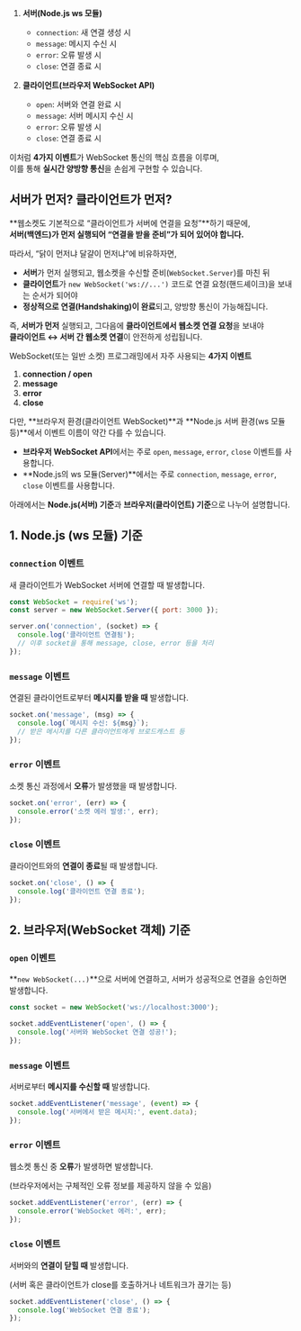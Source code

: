 1. **서버(Node.js ws 모듈)**

   - `connection`: 새 연결 생성 시
   - `message`: 메시지 수신 시
   - `error`: 오류 발생 시
   - `close`: 연결 종료 시

2. **클라이언트(브라우저 WebSocket API)**

   - `open`: 서버와 연결 완료 시
   - `message`: 서버 메시지 수신 시
   - `error`: 오류 발생 시
   - `close`: 연결 종료 시

이처럼 **4가지 이벤트**가 WebSocket 통신의 핵심 흐름을 이루며,  
이를 통해 **실시간 양방향 통신**을 손쉽게 구현할 수 있습니다.

## 서버가 먼저? 클라이언트가 먼저?

**웹소켓도 기본적으로 “클라이언트가 서버에 연결을 요청”**하기 때문에,  
**서버(백엔드)가 먼저 실행되어 “연결을 받을 준비”가 되어 있어야 합니다.**

따라서, “닭이 먼저냐 달걀이 먼저냐”에 비유하자면,

- **서버**가 먼저 실행되고, 웹소켓을 수신할 준비(`WebSocket.Server`)를 마친 뒤
- **클라이언트**가 `new WebSocket('ws://...')` 코드로 연결 요청(핸드셰이크)을 보내는 순서가 되어야
- **정상적으로 연결(Handshaking)이 완료**되고, 양방향 통신이 가능해집니다.

즉, **서버가 먼저** 실행되고, 그다음에 **클라이언트에서 웹소켓 연결 요청**을 보내야  
**클라이언트 ↔ 서버 간 웹소켓 연결**이 안전하게 성립됩니다.

WebSocket(또는 일반 소켓) 프로그래밍에서 자주 사용되는 **4가지 이벤트**

1. **connection / open**
2. **message**
3. **error**
4. **close**

다만, **브라우저 환경(클라이언트 WebSocket)**과 **Node.js 서버 환경(ws 모듈 등)**에서 이벤트 이름이 약간 다를 수 있습니다.

- **브라우저 WebSocket API**에서는 주로 `open`, `message`, `error`, `close` 이벤트를 사용합니다.
- **Node.js의 ws 모듈(Server)**에서는 주로 `connection`, `message`, `error`, `close` 이벤트를 사용합니다.

아래에서는 **Node.js(서버) 기준**과 **브라우저(클라이언트) 기준**으로 나누어 설명합니다.

## 1. Node.js (ws 모듈) 기준

### `connection` 이벤트

새 클라이언트가 WebSocket 서버에 연결할 때 발생합니다.

  ```js
  const WebSocket = require('ws');
  const server = new WebSocket.Server({ port: 3000 });

  server.on('connection', (socket) => {
    console.log('클라이언트 연결됨');
    // 이후 socket을 통해 message, close, error 등을 처리
  });
  ```

### `message` 이벤트

연결된 클라이언트로부터 **메시지를 받을 때** 발생합니다.

  ```js
  socket.on('message', (msg) => {
    console.log(`메시지 수신: ${msg}`);
    // 받은 메시지를 다른 클라이언트에게 브로드캐스트 등
  });
  ```

### `error` 이벤트

소켓 통신 과정에서 **오류**가 발생했을 때 발생합니다.

  ```js
  socket.on('error', (err) => {
    console.error('소켓 에러 발생:', err);
  });
  ```

### `close` 이벤트

클라이언트와의 **연결이 종료**될 때 발생합니다.

  ```js
  socket.on('close', () => {
    console.log('클라이언트 연결 종료');
  });
  ```

## 2. 브라우저(WebSocket 객체) 기준

### `open` 이벤트

**`new WebSocket(...)`**으로 서버에 연결하고, 서버가 성공적으로 연결을 승인하면 발생합니다.

  ```js
  const socket = new WebSocket('ws://localhost:3000');

  socket.addEventListener('open', () => {
    console.log('서버와 WebSocket 연결 성공!');
  });
  ```

### `message` 이벤트

서버로부터 **메시지를 수신할 때** 발생합니다.

  ```js
  socket.addEventListener('message', (event) => {
    console.log('서버에서 받은 메시지:', event.data);
  });
  ```

### `error` 이벤트

웹소켓 통신 중 **오류**가 발생하면 발생합니다.  

  (브라우저에서는 구체적인 오류 정보를 제공하지 않을 수 있음)

  ```js
  socket.addEventListener('error', (err) => {
    console.error('WebSocket 에러:', err);
  });
  ```

### `close` 이벤트

서버와의 **연결이 닫힐 때** 발생합니다.  

  (서버 혹은 클라이언트가 close를 호출하거나 네트워크가 끊기는 등)

  ```js
  socket.addEventListener('close', () => {
    console.log('WebSocket 연결 종료');
  });
  ```
